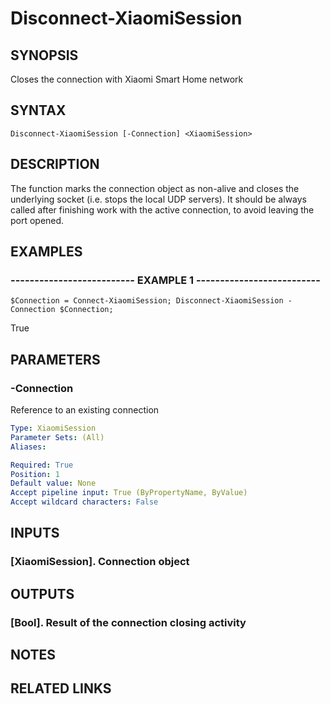 # Disconnect-XiaomiSession

## SYNOPSIS
Closes the connection with Xiaomi Smart Home network

## SYNTAX

```
Disconnect-XiaomiSession [-Connection] <XiaomiSession>
```

## DESCRIPTION
The function marks the connection object as non-alive and closes the underlying socket (i.e.
stops the local
UDP servers).
It should be always called after finishing work with the active connection, to avoid leaving
the port opened.

## EXAMPLES

### -------------------------- EXAMPLE 1 --------------------------
```
$Connection = Connect-XiaomiSession; Disconnect-XiaomiSession -Connection $Connection;
```

True

## PARAMETERS

### -Connection
Reference to an existing connection

```yaml
Type: XiaomiSession
Parameter Sets: (All)
Aliases: 

Required: True
Position: 1
Default value: None
Accept pipeline input: True (ByPropertyName, ByValue)
Accept wildcard characters: False
```

## INPUTS

### [XiaomiSession]. Connection object

## OUTPUTS

### [Bool]. Result of the connection closing activity

## NOTES

## RELATED LINKS

